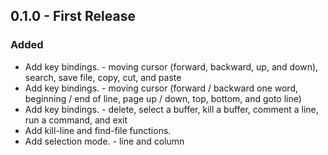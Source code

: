 ## 0.1.0 - First Release
### Added
- Add key bindings. - moving cursor (forward, backward, up, and down), search, save file, copy, cut, and paste
- Add key bindings. - moving cursor (forward / backward one word, beginning / end of line, page up / down, top, bottom, and goto line)
- Add key bindings. - delete, select a buffer, kill a buffer, comment a line, run a command, and exit
- Add kill-line and find-file functions.
- Add selection mode. - line and column
